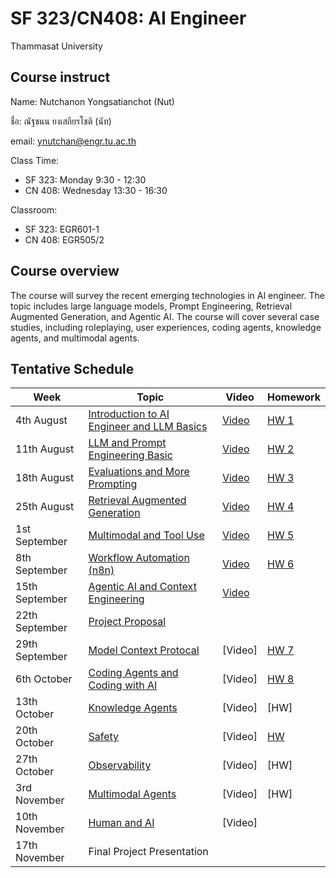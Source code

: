 # SF 323/CN408: AI Engineer 
Thammasat University 

## Course instruct

Name: Nutchanon Yongsatianchot (Nut)

ชื่อ: ณัฐชนน ยงเสถียรโชติ (นัท)

email: ynutchan@engr.tu.ac.th

Class Time: 
- SF 323: Monday 9:30 - 12:30
- CN 408: Wednesday 13:30 - 16:30

Classroom: 
- SF 323: EGR601-1
- CN 408: EGR505/2

## Course overview 
The course will survey the recent emerging technologies in AI engineer. The topic includes large language models, Prompt Engineering, Retrieval Augmented Generation, and Agentic AI. The course will cover several case studies, including roleplaying, user experiences, coding agents, knowledge agents, and multimodal agents.

## Tentative Schedule

| Week  |   Topic   |  Video   | Homework |
| ----- | --------- | -------- | -------- |
| 4th August | [Introduction to AI Engineer and LLM Basics](https://docs.google.com/presentation/d/1DHT9uj6Bu3dvzIUpJMOZhuaeOJ8-NACoX9ELPisYZgU/edit?usp=sharing)  | [Video](https://www.youtube.com/watch?v=NTbYh-EUh0Y)  | [HW 1](https://docs.google.com/document/d/1EKpuJZRS22leIP6V0G_2QY0DALYe5lv3BTGOd1Z4Onc/edit?usp=sharing) |
| 11th August  | [LLM and Prompt Engineering Basic](https://docs.google.com/presentation/d/1DBNlR0YpQqyu4Bdaknfua8tPO-eH6PuYLTMgFQhsiAM/edit?usp=sharing)  | [Video](https://youtu.be/1t1VQHuyYfU)  | [HW 2](https://colab.research.google.com/github/yongsa-nut/SF323_CN408_AIEngineer/blob/main/SF323_CN408_HW2.ipynb) |
| 18th August  | [Evaluations and More Prompting](https://docs.google.com/presentation/d/1NH4JsQTrVNqNAQIOnPHmlg1ViU3KvRd28XUHbcaDyXQ/edit?usp=sharing) | [Video](https://www.youtube.com/watch?v=HqLf1Cvco2k) | [HW 3](https://colab.research.google.com/github/yongsa-nut/SF323_CN408_AIEngineer/blob/main/SF323_CN408_HW3_Prompt_Engineering.ipynb) |
| 25th August  | [Retrieval Augmented Generation](https://docs.google.com/presentation/d/1uNUzHf_ltUM1bfSlY3I0JbnfgbMAZ5hIPpyN6JdvgSY/edit?usp=sharing) | [Video](https://youtu.be/eIVv7eFg6cs) | [HW 4](https://colab.research.google.com/github/yongsa-nut/SF323_CN408_AIEngineer/blob/main/SF323_CN408_HW4_RAG.ipynb) | 
| 1st September  | [Multimodal and Tool Use](https://docs.google.com/presentation/d/1m4oGmIG0AEWPzGRLE91tN92YYK6qfPhcshrFWnQd9aw/edit?usp=sharing)        | [Video](https://youtu.be/Rab7kXB_2U4) | [HW 5](https://colab.research.google.com/github/yongsa-nut/SF323_CN408_AIEngineer/blob/main/SF323_CN408_HW5_Multimodal_and_Tool_uses.ipynb) |
| 8th September  | [Workflow Automation (n8n)](https://docs.google.com/presentation/d/1yuE0LyGs_QcitW7hImUT8IanbxFg5oLrBK0a8AvEnRo/edit?usp=sharing) | [Video](https://youtu.be/iy5vYROD8N0) | [HW 6](https://docs.google.com/document/d/19i5HPZlJc5EIkRHC5TZsJlWRgrEb1x8-bB4t3bocJL8/edit?usp=sharing) |
| 15th September  | [Agentic AI and Context Engineering](https://docs.google.com/presentation/d/1IhXy5kkGN_hzEQCc-29lNLuQOcKIzO7JdlJvNqB2eN8/edit?usp=sharing) | [Video](https://youtu.be/es21pZUxO_E) |     |
| 22th September  | [Project Proposal](https://docs.google.com/document/d/1gPKguB9EdCZ-XZBE2U-eer73QhbfRLdMyo8VkM13Il0/edit?usp=sharing)       |  |      |
| 29th September  | [Model Context Protocal](https://docs.google.com/presentation/d/1liRkqR0hd32iNpeDWKN1hLh6yXC1PDSBm5_WpOpJW8w/edit?usp=sharing)         | [Video] | [HW 7](https://docs.google.com/document/d/1iMavq-cddAGIcMo59NFiQKi7e8x45gZrhNHedX17Auc/edit?usp=sharing) |
| 6th October | [Coding Agents and Coding with AI](https://docs.google.com/presentation/d/1LV3OCTOiTSE2N9UUBqhezuc5-zT3EJVE6tAyzsuNYms/edit?usp=sharing)  | [Video] | [HW 8](https://docs.google.com/document/d/1ESVgwWPMJjcei6tCK2fDLnFiw7vakA7TdVzQciSwf94/edit?usp=sharing) |
| 13th October | [Knowledge Agents](https://docs.google.com/presentation/d/1c_kGY0UTSfTOE4k4rv5TiVaBPcV_u4GBgyOaT_uiWPA/edit?usp=sharing) | [Video] | [HW] |
| 20th October | [Safety](https://docs.google.com/presentation/d/1Q0x7J3SWK9U-RUF3pHHTDRN4qJQTYhGFndZ6k5OCXZI/edit?usp=sharing)          | [Video]  | [HW](https://docs.google.com/document/d/1np9JUQaU7-6Nn5cNSgk74zTgbeovykfXudqCfzYlTvk/edit?usp=sharing) |
| 27th October | [Observability](https://docs.google.com/presentation/d/1anfSprFzfemkjfijHGs532_BBRnKwWSkskPbaIEia7I/edit?usp=sharing)   | [Video]  | [HW] |
| 3rd November | [Multimodal Agents](https://docs.google.com/presentation/d/1c_6eYftKN5gzJ_tYRxvbnwdpvsSsIFL1DljALzODjjs/edit?usp=sharing) | [Video] | [HW] |
| 10th November | [Human and AI](https://docs.google.com/presentation/d/1OAGmuUqnmstuzrdNdZKKXPuglJg5mxGfygONHkYrUnA/edit?usp=sharing)    | [Video] |   |
| 17th November | Final Project Presentation   | | |
